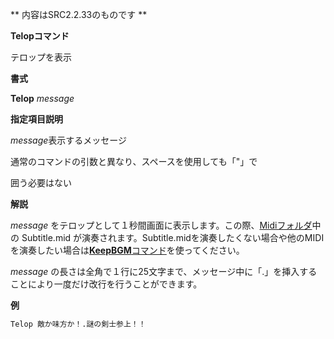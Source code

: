 ** 内容はSRC2.2.33のものです **

**Telopコマンド**

テロップを表示

**書式**

**Telop** *message*

**指定項目説明**

*message*表示するメッセージ

通常のコマンドの引数と異なり、スペースを使用しても「"」で

囲う必要はない

**解説**

*message* をテロップとして１秒間画面に表示します。この際、[Midiフォルダ](Midiフォルダ.md)中の Subtitle.mid が演奏されます。Subtitle.midを演奏したくない場合や他のMIDIを演奏したい場合は[**KeepBGM**コマンド](KeepBGMコマンド.md)を使ってください。

*message* の長さは全角で１行に25文字まで、メッセージ中に「.」を挿入することにより一度だけ改行を行うことができます。

**例**
```sh
Telop 敵か味方か！.謎の剣士参上！！
```

